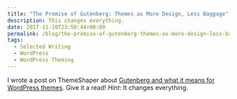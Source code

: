 ```yaml
---
title: "The Promise of Gutenberg: Themes as More Design, Less Baggage"
description: This changes everything.
date: 2017-11-10T23:50:44+00:00
permalink: /blog/the-promise-of-gutenberg-themes-as-more-design-less-baggage/
tags:
  - Selected Writing
  - WordPress
  - WordPress Theming
---
```


I wrote a post on ThemeShaper about [Gutenberg and what it means for WordPress themes](https://themeshaper.com/2017/11/10/the-promise-of-gutenberg-themes-as-more-design-less-baggage/). Give it a read! _Hint_: It changes everything.
